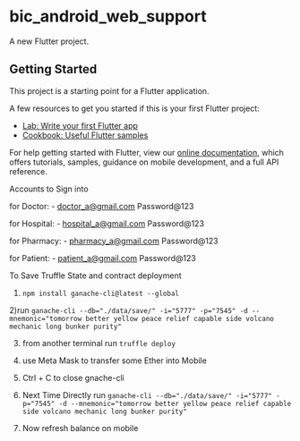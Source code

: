 # bic_android_web_support

A new Flutter project.

## Getting Started

This project is a starting point for a Flutter application.

A few resources to get you started if this is your first Flutter project:

- [Lab: Write your first Flutter app](https://flutter.dev/docs/get-started/codelab)
- [Cookbook: Useful Flutter samples](https://flutter.dev/docs/cookbook)

For help getting started with Flutter, view our
[online documentation](https://flutter.dev/docs), which offers tutorials,
samples, guidance on mobile development, and a full API reference.

Accounts to Sign into

for Doctor: -
doctor_a@gmail.com
Password@123

for Hospital: -
hospital_a@gmail.com
Password@123

for Pharmacy: -
pharmacy_a@gmail.com
Password@123

for Patient: -
patient_a@gmail.com
Password@123


To Save Truffle State and contract deployment

1) `npm install ganache-cli@latest --global`

2)run ` ganache-cli --db="./data/save/" -i="5777" -p="7545" -d --mnemonic="tomorrow better yellow peace relief capable side volcano mechanic long bunker purity" ` 

3) from another terminal run `truffle deploy`

4) use Meta Mask to transfer some Ether into Mobile

5) Ctrl + C to close gnache-cli

6) Next Time Directly run ` ganache-cli --db="./data/save/" -i="5777" -p="7545" -d --mnemonic="tomorrow better yellow peace relief capable side volcano mechanic long bunker purity" `

7) Now refresh balance on mobile